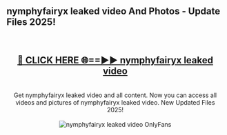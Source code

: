 <h2>nymphyfairyx leaked video And Photos - Update Files 2025!</h2>
<br>
<div align="center">
<h2><a href="https://top-ai-tools.click/QrbHav" rel="nofollow">🔴 CLICK HERE 🌐==►► nymphyfairyx leaked video</a></h2>
<br>
Get nymphyfairyx leaked video and all content. Now you can access all videos and pictures of nymphyfairyx leaked video. New Updated Files 2025!
<br>
<br>
<a href="https://top-ai-tools.click/QrbHav" rel="nofollow" data-target="animated-image.originalLink"><img src="https://i.ibb.co.com/WyWwxjT/player-gif2.gif" alt="nymphyfairyx leaked video OnlyFans" style="max-width: 100%; display: inline-block;" data-target="animated-image.originalImage"></a>
</div>
<br>